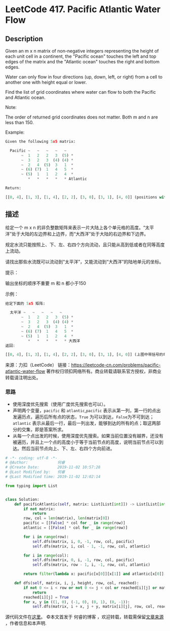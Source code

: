 # LeetCode 417. Pacific Atlantic Water Flow

## Description

Given an m x n matrix of non-negative integers representing the height of each unit cell in a continent, the "Pacific ocean" touches the left and top edges of the matrix and the "Atlantic ocean" touches the right and bottom edges.

Water can only flow in four directions (up, down, left, or right) from a cell to another one with height equal or lower.

Find the list of grid coordinates where water can flow to both the Pacific and Atlantic ocean.

Note:

The order of returned grid coordinates does not matter.
Both m and n are less than 150.

Example:

```py
Given the following 5x5 matrix:

  Pacific ~   ~   ~   ~   ~ 
       ~  1   2   2   3  (5) *
       ~  3   2   3  (4) (4) *
       ~  2   4  (5)  3   1  *
       ~ (6) (7)  1   4   5  *
       ~ (5)  1   1   2   4  *
          *   *   *   *   * Atlantic

Return:

[[0, 4], [1, 3], [1, 4], [2, 2], [3, 0], [3, 1], [4, 0]] (positions with parentheses in above matrix).
```

## 描述

给定一个 m x n 的非负整数矩阵来表示一片大陆上各个单元格的高度。“太平洋”处于大陆的左边界和上边界，而“大西洋”处于大陆的右边界和下边界。

规定水流只能按照上、下、左、右四个方向流动，且只能从高到低或者在同等高度上流动。

请找出那些水流既可以流动到“太平洋”，又能流动到“大西洋”的陆地单元的坐标。

提示：

输出坐标的顺序不重要
m 和 n 都小于150

示例：

```py
给定下面的 5x5 矩阵:

  太平洋 ~   ~   ~   ~   ~ 
       ~  1   2   2   3  (5) *
       ~  3   2   3  (4) (4) *
       ~  2   4  (5)  3   1  *
       ~ (6) (7)  1   4   5  *
       ~ (5)  1   1   2   4  *
          *   *   *   *   * 大西洋
返回:

[[0, 4], [1, 3], [1, 4], [2, 2], [3, 0], [3, 1], [4, 0]] (上图中带括号的单元).
```

来源：力扣（LeetCode）
链接：https://leetcode-cn.com/problems/pacific-atlantic-water-flow
著作权归领扣网络所有。商业转载请联系官方授权，非商业转载请注明出处。

### 思路

* 使用深度优先搜索（使用广度优先搜索也可以）。
* 声明两个变量，```pacific``` 和 ```atlantic```,```pacific``` 表示从第一列，第一行的点出发遍历点，遍历后所有点的状态，```True``` 为可以到达，```False```为不可到达；```atlantic``` 表示从最后一行，最后一列出发，能够到达的所有的点；取这两部分的交集，即是答案所求。
* 从每一个点出发的时候，使用深度优先搜索。如果当前位置没有越界，还没有被遍历，并且上一个点的高度小于等于当前节点的高度，说明当前节点可以到达。然后当前节点向上、下、左、右四个方向前进。

```py 
# -*- coding: utf-8 -*-
# @Author:             何睿
# @Create Date:        2019-11-02 10:57:28
# @Last Modified by:   何睿
# @Last Modified time: 2019-11-02 12:02:14

from typing import List


class Solution:
    def pacificAtlantic(self, matrix: List[List[int]]) -> List[List[int]]:
        if not matrix:
            return
        row, col = len(matrix), len(matrix[0])
        pacific = [[False] * col for _ in range(row)]
        atlantic = [[False] * col for _ in range(row)]

        for i in range(row):
            self.dfs(matrix, i, 0, -1, row, col, pacific)
            self.dfs(matrix, i, col - 1, -1, row, col, atlantic)

        for i in range(col):
            self.dfs(matrix, 0, i, -1, row, col, pacific)
            self.dfs(matrix, row - 1, i, -1, row, col, atlantic)

        return filter(lambda x: pacific[x[0]][x[1]] and atlantic[x[0]][x[1]], ((i, j) for i in range(row) for j in range(col)))

    def dfs(self, matrix, i, j, height, row, col, reached):
        if not 0 <= i < row or not 0 <= j < col or reached[i][j] or matrix[i][j] < height:
            return
        reached[i][j] = True
        for x, y in ((1, 0), (-1, 0), (0, 1), (0, -1)):
            self.dfs(matrix, i + x, j + y, matrix[i][j], row, col, reached)
```
源代码文件在[这里](https://github.com/ruicore/Algorithm/blob/master/LeetCode/2019-11-02-417-Pacific-Atlantic-Water-Flow.py)。
©本文首发于 何睿的博客 ，欢迎转载，转载需保留[文章来源](https://ruicore.cn/417-pacific-atlantic-water-flow/) ，作者信息和本声明.

